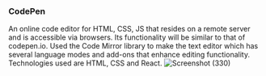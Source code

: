 ### CodePen
An online code editor for HTML, CSS, JS that resides on a remote server and is accessible via browsers. Its functionality will be similar to that of codepen.io. Used the Code Mirror library to make the text editor which has several language modes and add-ons that enhance editing functionality. Technologies used are HTML, CSS and React.
![Screenshot (330)](https://user-images.githubusercontent.com/83272770/154096201-a503c175-e8e3-4fac-8043-6eef4362ace1.png)
